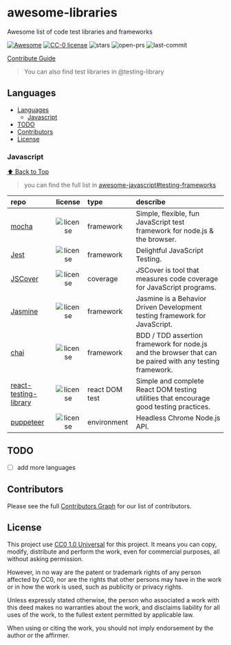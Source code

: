 # awesome-libraries
Awesome list of code test libraries and frameworks

[![Awesome](https://awesome.re/badge-flat2.svg)](https://awesome.re) [![CC-0 license](https://img.shields.io/badge/License-CC--0-blue.svg)](https://creativecommons.org/publicdomain/zero/1.0/)
 ![stars](https://badgen.net/github/stars/dot-test/awesome-libraries?color=green) ![open-prs](https://badgen.net/github/open-prs/dot-test/awesome-libraries?color=orange) ![last-commit](https://badgen.net/github/last-commit/dot-test/awesome-libraries)

[Contribute Guide](CONTRIBUTING.md)

> You can also find test libraries in @testing-library

## Languages

- [Languages](#languages)
  - [Javascript](#javascript)
- [TODO](#todo)
- [Contributors](#contributors)
- [License](#license)

### Javascript

[:arrow_up: Back to Top](#awesome-libraries)

> you can find the full list in [awesome-javascript#testing-frameworks](https://github.com/sorrycc/awesome-javascript#testing-frameworks)

| repo                                                                              |                                       license                                       | type           | describe                                                                                                 |
| :-------------------------------------------------------------------------------- | :---------------------------------------------------------------------------------: | :------------- | :------------------------------------------------------------------------------------------------------- |
| [mocha](https://github.com/mochajs/mocha)                                         |             ![license](https://badgen.net/github/license/mochajs/mocha)             | framework      | Simple, flexible, fun JavaScript test framework for node.js & the browser.                               |
| [Jest](https://github.com/facebook/jest)                                          |             ![license](https://badgen.net/github/license/facebook/jest)             | framework      | Delightful JavaScript Testing.                                                                           |
| [JSCover](https://github.com/tntim96/JSCover)                                     |            ![license](https://badgen.net/github/license/tntim96/JSCover)            | coverage       | JSCover is tool that measures code coverage for JavaScript programs.                                     |
| [Jasmine](https://github.com/jasmine/jasmine)                                     |                  ![license](https://badgen.net/badge/license/MIT)                   | framework      | Jasmine is a Behavior Driven Development testing framework for JavaScript.                               |
| [chai](https://github.com/chaijs/chai)                                            |              ![license](https://badgen.net/github/license/chaijs/chai)              | framework      | BDD / TDD assertion framework for node.js and the browser that can be paired with any testing framework. |
| [react-testing-library](https://github.com/testing-library/react-testing-library) | ![license](https://badgen.net/github/license/testing-library/react-testing-library) | react DOM test | Simple and complete React DOM testing utilities that encourage good testing practices.                   |
| [puppeteer](https://github.com/puppeteer/puppeteer)                               |          ![license](https://badgen.net/github/license/puppeteer/puppeteer)          | environment    | Headless Chrome Node.js API.                                                                             |

## TODO

- [ ] add more languages

## Contributors
Please see the full [Contributors Graph](https://github.com/dot-test/awesome-libraries/graphs/contributors) for our list of contributors.

## License

This project use [CC0 1.0 Universal](https://creativecommons.org/publicdomain/zero/1.0/) for this project. It means you can copy, modify, distribute and perform the work, even for commercial purposes, all without asking permission. 

However, in no way are the patent or trademark rights of any person affected by CC0, nor are the rights that other persons may have in the work or in how the work is used, such as publicity or privacy rights.

Unless expressly stated otherwise, the person who associated a work with this deed makes no warranties about the work, and disclaims liability for all uses of the work, to the fullest extent permitted by applicable law.

When using or citing the work, you should not imply endorsement by the author or the affirmer.
